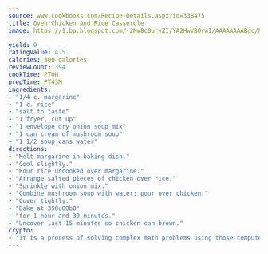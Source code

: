 ```yaml
---
source: www.cookbooks.com/Recipe-Details.aspx?id=338475
title: Oven Chicken And Rice Casserole
image: https://1.bp.blogspot.com/-2Nw8c0urvZI/YA2HwVBOrwI/AAAAAAAABgc/hcoCuYbLRGghREWYfHLERS8jzKEXzVPXwCLcBGAsYHQ/s154/14.png

yield: 9
ratingValue: 4.5
calories: 300 calories
reviewCount: 394
cookTime: PT0H
prepTime: PT43M
ingredients:
- "1/4 c. margarine"
- "1 c. rice"
- "salt to taste"
- "1 fryer, cut up"
- "1 envelope dry onion soup mix"
- "1 can cream of mushroom soup"
- "1 1/2 soup cans water"
directions:
- "Melt margarine in baking dish."
- "Cool slightly."
- "Pour rice uncooked over margarine."
- "Arrange salted pieces of chicken over rice."
- "Sprinkle with onion mix."
- "Combine mushroom soup with water; pour over chicken."
- "Cover tightly."
- "Bake at 350u00b0"
- "for 1 hour and 30 minutes."
- "Uncover last 15 minutes so chicken can brown."
crypto:
- "It is a process of solving complex math problems using those computers which run bitcoin software."
---
```

